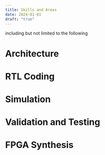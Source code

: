 ```yaml
---
title: Skills and Areas
date: 2024-01-01
draft: "true"
---
```

including but not limited to the following
# Architecture

# RTL Coding

# Simulation

# Validation and Testing

# FPGA Synthesis

